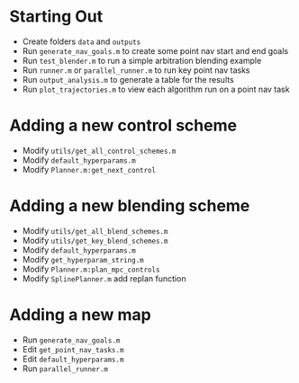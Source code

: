 # Starting Out
- Create folders `data` and `outputs` 
- Run `generate_nav_goals.m` to create some point nav start and end goals
- Run `test_blender.m` to run a simple arbitration blending example
- Run `runner.m` or `parallel_runner.m` to run key point nav tasks
- Run `output_analysis.m` to generate a table for the results
- Run `plot_trajectories.m` to view each algorithm run on a point nav task

# Adding a new control scheme
- Modify `utils/get_all_control_schemes.m`
- Modify `default_hyperparams.m`
- Modify `Planner.m:get_next_control`


# Adding a new blending scheme
- Modify `utils/get_all_blend_schemes.m`
- Modify `utils/get_key_blend_schemes.m`
- Modify `default_hyperparams.m`
- Modify `get_hyperparam_string.m`
- Modify `Planner.m:plan_mpc_controls`
- Modify `SplinePlanner.m` add replan function

# Adding a new map
- Run `generate_nav_goals.m`
- Edit `get_point_nav_tasks.m`
- Edit `default_hyperparams.m`
- Run `parallel_runner.m`
